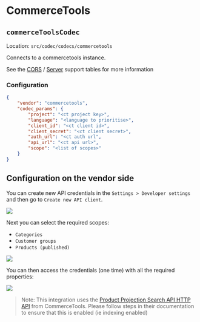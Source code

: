 # CommerceTools

## `commerceToolsCodec`
Location: `src/codec/codecs/commercetools`

Connects to a commercetools instance.

See the [CORS](../../../README.md#cors-support-table) / [Server](../../../README.md#server-support-table) support tables for more information

### Configuration

```json
{
    "vendor": "commercetools",
    "codec_params": {
        "project": "<ct project key>",
        "language": "<language to prioritise>",
        "client_id": "<ct client id>",
        "client_secret": "<ct client secret>",
        "auth_url": "<ct auth url",
        "api_url": "<ct api url>",
        "scope": "<list of scopes>"
    }
}
```

## Configuration on the vendor side

You can create new API credentials in the `Settings > Developer settings` and then go to `Create new API client`.

![](../../media/commercetoolsA.png)

Next you can select the required scopes:

- `Categories`
- `Customer groups`
- `Products (published)`

![](../../media/commercetoolsB.png)

You can then access the credentials (one time) with all the required properties:

![](../../media/commercetoolsC.png)

> Note: This integration uses the [Product Projection Search API HTTP API](https://docs.commercetools.com/api/projects/products-search) from CommerceTools. Please follow steps in their documentation to ensure that this is enabled (ie indexing enabled)
